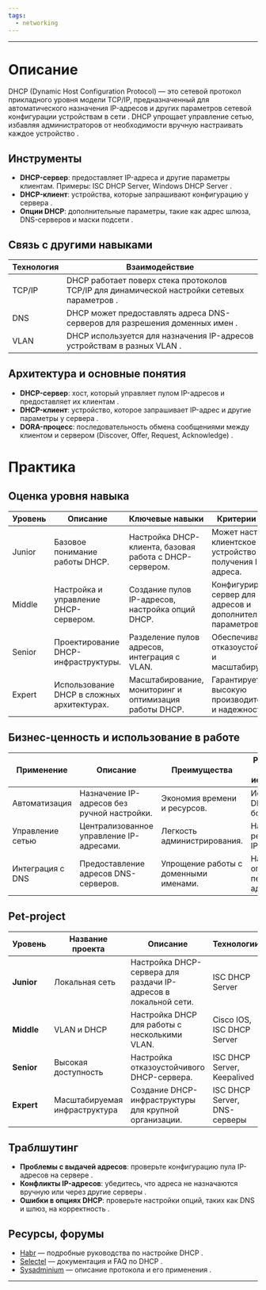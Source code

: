 ```yaml
---
tags:
  - networking
---
```

---

# Описание  
DHCP (Dynamic Host Configuration Protocol) — это сетевой протокол прикладного уровня модели TCP/IP, предназначенный для автоматического назначения IP-адресов и других параметров сетевой конфигурации устройствам в сети . DHCP упрощает управление сетью, избавляя администраторов от необходимости вручную настраивать каждое устройство .  

## Инструменты  
- **DHCP-сервер**: предоставляет IP-адреса и другие параметры клиентам. Примеры: ISC DHCP Server, Windows DHCP Server .  
- **DHCP-клиент**: устройства, которые запрашивают конфигурацию у сервера .  
- **Опции DHCP**: дополнительные параметры, такие как адрес шлюза, DNS-серверов и маски подсети .  

## Связь с другими навыками  
| Технология | Взаимодействие |  
| ---------- | -------------- |  
| TCP/IP     | DHCP работает поверх стека протоколов TCP/IP для динамической настройки сетевых параметров . |  
| DNS        | DHCP может предоставлять адреса DNS-серверов для разрешения доменных имен . |  
| VLAN       | DHCP используется для назначения IP-адресов устройствам в разных VLAN . |  

## Архитектура и основные понятия  
- **DHCP-сервер**: хост, который управляет пулом IP-адресов и предоставляет их клиентам .  
- **DHCP-клиент**: устройство, которое запрашивает IP-адрес и другие параметры у сервера .  
- **DORA-процесс**: последовательность обмена сообщениями между клиентом и сервером (Discover, Offer, Request, Acknowledge) .  

# Практика  

## Оценка уровня навыка  
| Уровень | Описание | Ключевые навыки | Критерии оценки |  
| ------- | -------- | --------------- | --------------- |  
| Junior  | Базовое понимание работы DHCP. | Настройка DHCP-клиента, базовая работа с DHCP-сервером. | Может настроить клиентское устройство для получения IP-адреса. |  
| Middle  | Настройка и управление DHCP-сервером. | Создание пулов IP-адресов, настройка опций DHCP. | Конфигурирует сервер для выдачи адресов и дополнительных параметров. |  
| Senior  | Проектирование DHCP-инфраструктуры. | Разделение пулов адресов, интеграция с VLAN. | Обеспечивает отказоустойчивость и масштабируемость. |  
| Expert  | Использование DHCP в сложных архитектурах. | Масштабирование, мониторинг и оптимизация работы DHCP. | Гарантирует высокую производительность и надежность. |  

## Бизнес-ценность и использование в работе  
| Применение      | Описание                               | Преимущества                   | Рекомендации по использованию     |  
| --------------- | -------------------------------------- | ------------------------------ | --------------------------------- |  
| Автоматизация   | Назначение IP-адресов без ручной настройки. | Экономия времени и ресурсов. | Использовать DHCP для больших сетей . |  
| Управление сетью | Централизованное управление IP-адресами. | Легкость администрирования.   | Настроить резервирование IP-адресов . |  
| Интеграция с DNS | Предоставление адресов DNS-серверов. | Упрощение работы с доменными именами. | Настроить опции DHCP для передачи DNS-адресов . |  

## Pet-project  

| Уровень    | Название проекта | Описание | Технологии | Критерий успеха | Вспомагательные ссылки |  
| ---------- | ---------------- | -------- | ---------- | --------------- | ---------------------- |  
| **Junior** | Локальная сеть | Настройка DHCP-сервера для раздачи IP-адресов в локальной сети. | ISC DHCP Server | Клиенты получают IP-адреса автоматически. |  |  
| **Middle** | VLAN и DHCP | Настройка DHCP для работы с несколькими VLAN. | Cisco IOS, ISC DHCP Server | Устройства в разных VLAN получают правильные адреса. |  |  
| **Senior** | Высокая доступность | Настройка отказоустойчивого DHCP-сервера. | ISC DHCP Server, Keepalived | Сервер продолжает работать при сбое одного узла. |  |  
| **Expert** | Масштабируемая инфраструктура | Создание DHCP-инфраструктуры для крупной организации. | ISC DHCP Server, DNS-серверы | Система масштабируется без потери производительности. |  |  

## Траблшутинг  
- **Проблемы с выдачей адресов**: проверьте конфигурацию пула IP-адресов на сервере .  
- **Конфликты IP-адресов**: убедитесь, что адреса не назначаются вручную или через другие серверы .  
- **Ошибки в опциях DHCP**: проверьте настройки опций, таких как DNS и шлюз, на корректность .  

## Ресурсы, форумы  
- [Habr](https://habr.com) — подробные руководства по настройке DHCP .  
- [Selectel](https://selectel.ru) — документация и FAQ по DHCP .  
- [Sysadminium](https://sysadminium.ru) — описание протокола и его применения .  

---